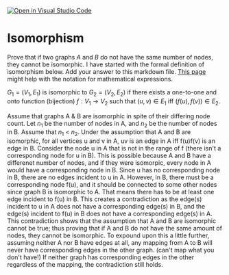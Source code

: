 [![Open in Visual Studio Code](https://classroom.github.com/assets/open-in-vscode-718a45dd9cf7e7f842a935f5ebbe5719a5e09af4491e668f4dbf3b35d5cca122.svg)](https://classroom.github.com/online_ide?assignment_repo_id=11974290&assignment_repo_type=AssignmentRepo)
# Isomorphism

Prove that if two graphs $A$ and $B$ do not have the same number of nodes, they
cannot be isomorphic. I have started with the formal definition of isomorphism
below. Add your answer to this markdown file. [This
page](https://docs.github.com/en/get-started/writing-on-github/working-with-advanced-formatting/writing-mathematical-expressions)
might help with the notation for mathematical expressions.

$G_1=(V_1 , E_1)$ is isomorphic to $G_2 = (V_2, E_2)$ if there exists a
one-to-one and onto function (bijection) $f: V_1 \rightarrow V_2$ such that $(u,v)
\in E_1$ iff $(f(u),f(v)) \in E_2$.

Assume that graphs A & B are isomorphic in spite of their differing node count. Let $n_{1}$ be the number of nodes in A, and $n_{2}$ be the number of nodes in B. Assume that $n_{1}$ < $n_{2}$. Under the assumption that A and B are isomorphic, for all vertices u and v in A, uv is an edge in A iff f(u)f(v) is an edge in B. Consider the node u in A that is not in the range of f (there isn't a corresponding node for u in B). This is possible because A and B have a differenet number of nodes, and if they were isomorpic, every node in A would have a corresponding node in B. Since u has no corresponding node in B, there are no edges incident to u in A. However, in B, there must be a corresponding node f(u), and it should be connected to some other nodes since graph B is isomorphic to A. That means there has to be at least one edge incident to f(u) in B. This creates a contradiction as the edge(s) incident to u in A does not have a corresponding edge(s) in B, and the edge(s) incident to f(u) in B does not have a corresponding edge(s) in A. This contradiction shows that the assumption that A and B are isomorphic cannot be true; thus proving that if A and B do not have the same amount of nodes, they cannot be isomorphic. To expound upon this a little further, assuming neither A nor B have edges at all, any mapping from A to B will never have corresponding edges in the other graph. (can't map what you don't have!) If neither graph has corresponding edges in the other regardless of the mapping, the contradiction still holds.
